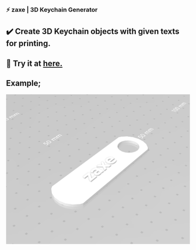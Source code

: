 ### ⚡ zaxe | 3D Keychain Generator

## ✔️ Create 3D Keychain objects with given texts for printing.

## 🚀 Try it at [here.](https://zaxe-text-model-generator.vercel.app)

## Example;

![](./public/img/image.png)
